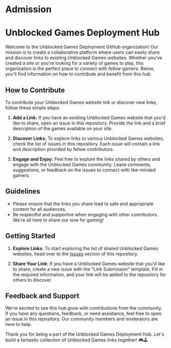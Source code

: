 # Admission
# Unblocked Games Deployment Hub

Welcome to the Unblocked Games Deployment GitHub organization! Our mission is to create a collaborative platform where users can easily share and discover links to existing Unblocked Games websites. Whether you've created a site or you're looking for a variety of games to play, this organization is the perfect place to connect with fellow gamers. Below, you'll find information on how to contribute and benefit from this hub.

## How to Contribute

To contribute your Unblocked Games website link or discover new links, follow these simple steps:

1. **Add a Link:** If you have an existing Unblocked Games website that you'd like to share, open an issue in this repository. Provide the link and a brief description of the games available on your site.

2. **Discover Links:** To explore links to various Unblocked Games websites, check the list of issues in this repository. Each issue will contain a link and description provided by fellow contributors.

3. **Engage and Enjoy:** Feel free to explore the links shared by others and engage with the Unblocked Games community. Leave comments, suggestions, or feedback on the issues to connect with like-minded gamers.

## Guidelines

- Please ensure that the links you share lead to safe and appropriate content for all audiences.
- Be respectful and supportive when engaging with other contributors. We're all here to share our love for gaming!

## Getting Started

1. **Explore Links:** To start exploring the list of shared Unblocked Games websites, head over to the [Issues](https://github.com/UnblockedGamesDeployment/links/issues) section of this repository.

2. **Share Your Link:** If you have a Unblocked Games website that you'd like to share, create a new issue with the "Link Submission" template. Fill in the required information, and your link will be added to the repository for others to discover.

## Feedback and Support

We're excited to see this hub grow with contributions from the community. If you have any questions, feedback, or need assistance, feel free to open an issue in this repository. Our community members and moderators are here to help.

Thank you for being a part of the Unblocked Games Deployment Hub. Let's build a fantastic collection of Unblocked Games links together! 🎮🕹️
